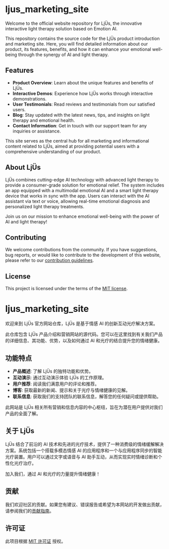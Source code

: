 # ljus_marketing_site

Welcome to the official website repository for LjÜs, the innovative interactive light therapy solution based on Emotion AI.

This repository contains the source code for the LjÜs product introduction and marketing site. Here, you will find detailed information about our product, its features, benefits, and how it can enhance your emotional well-being through the synergy of AI and light therapy.

## Features

- **Product Overview**: Learn about the unique features and benefits of LjÜs.
- **Interactive Demos**: Experience how LjÜs works through interactive demonstrations.
- **User Testimonials**: Read reviews and testimonials from our satisfied users.
- **Blog**: Stay updated with the latest news, tips, and insights on light therapy and emotional health.
- **Contact Information**: Get in touch with our support team for any inquiries or assistance.

This site serves as the central hub for all marketing and informational content related to LjÜs, aimed at providing potential users with a comprehensive understanding of our product.

## About LjÜs

LjÜs combines cutting-edge AI technology with advanced light therapy to provide a consumer-grade solution for emotional relief. The system includes an app equipped with a multimodal emotional AI and a smart light therapy device that works in sync with the app. Users can interact with the AI assistant via text or voice, allowing real-time emotional diagnosis and personalized light therapy treatments.

Join us on our mission to enhance emotional well-being with the power of AI and light therapy!

## Contributing

We welcome contributions from the community. If you have suggestions, bug reports, or would like to contribute to the development of this website, please refer to our [contribution guidelines](CONTRIBUTING.md).

## License

This project is licensed under the terms of the [MIT license](LICENSE).


# ljus_marketing_site

欢迎来到 LjÜs 官方网站仓库，LjÜs 是基于情感 AI 的创新互动光疗解决方案。

此仓库包含 LjÜs 产品介绍和营销网站的源代码。您可以在这里找到有关我们产品的详细信息、其功能、优势，以及如何通过 AI 和光疗的结合提升您的情绪健康。

## 功能特点

- **产品概述**: 了解 LjÜs 的独特功能和优势。
- **互动演示**: 通过互动演示体验 LjÜs 的工作原理。
- **用户推荐**: 阅读我们满意用户的评论和推荐。
- **博客**: 获取最新的新闻、提示和关于光疗与情绪健康的见解。
- **联系信息**: 获取我们的支持团队的联系信息，解答您的任何疑问或提供帮助。

此网站是 LjÜs 相关所有营销和信息内容的中心枢纽，旨在为潜在用户提供对我们产品的全面了解。

## 关于 LjÜs

LjÜs 结合了前沿的 AI 技术和先进的光疗技术，提供了一种消费级的情绪缓解解决方案。系统包括一个搭载多模态情感 AI 的应用程序和一个与应用程序同步的智能光疗装置。用户可以通过文字或语音与 AI 助手互动，从而实现实时情绪诊断和个性化光疗治疗。

加入我们，通过 AI 和光疗的力量提升情绪健康！

## 贡献

我们欢迎社区的贡献。如果您有建议、错误报告或希望为本网站的开发做出贡献，请参阅我们的[贡献指南](CONTRIBUTING.md)。

## 许可证

此项目根据 [MIT 许可证](LICENSE) 授权。

